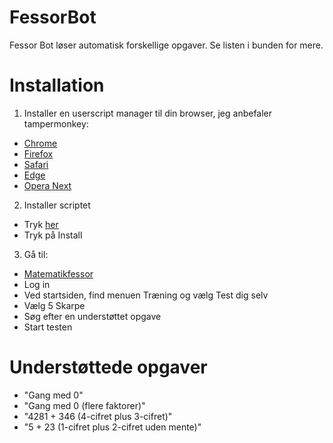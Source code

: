 # FessorBot
Fessor Bot løser automatisk forskellige opgaver.
Se listen i bunden for mere.

# Installation
1. Installer en userscript manager til din browser, jeg anbefaler tampermonkey:
* [Chrome](https://chrome.google.com/webstore/detail/tampermonkey/dhdgffkkebhmkfjojejmpbldmpobfkfo)
* [Firefox](https://addons.mozilla.org/da/firefox/addon/tampermonkey/)
* [Safari](https://safari.tampermonkey.net/tampermonkey.safariextz)
* [Edge](https://www.microsoft.com/store/apps/9NBLGGH5162S)
* [Opera Next](https://addons.opera.com/en/extensions/details/tampermonkey-beta/)

2. Installer scriptet
* Tryk [her](https://github.com/Janbuller/Better-Fessor/raw/master/FessorBot.user.js)
* Tryk på Install

3. Gå til:
* [Matematikfessor](https://matematikfessor.dk)
* Log in
* Ved startsiden, find menuen Træning og vælg Test dig selv
* Vælg 5 Skarpe
* Søg efter en understøttet opgave
* Start testen

# Understøttede opgaver
* "Gang med 0"
* "Gang med 0 (flere faktorer)"
* "4281 + 346 (4-cifret plus 3-cifret)"
* "5 + 23 (1-cifret plus 2-cifret uden mente)"
